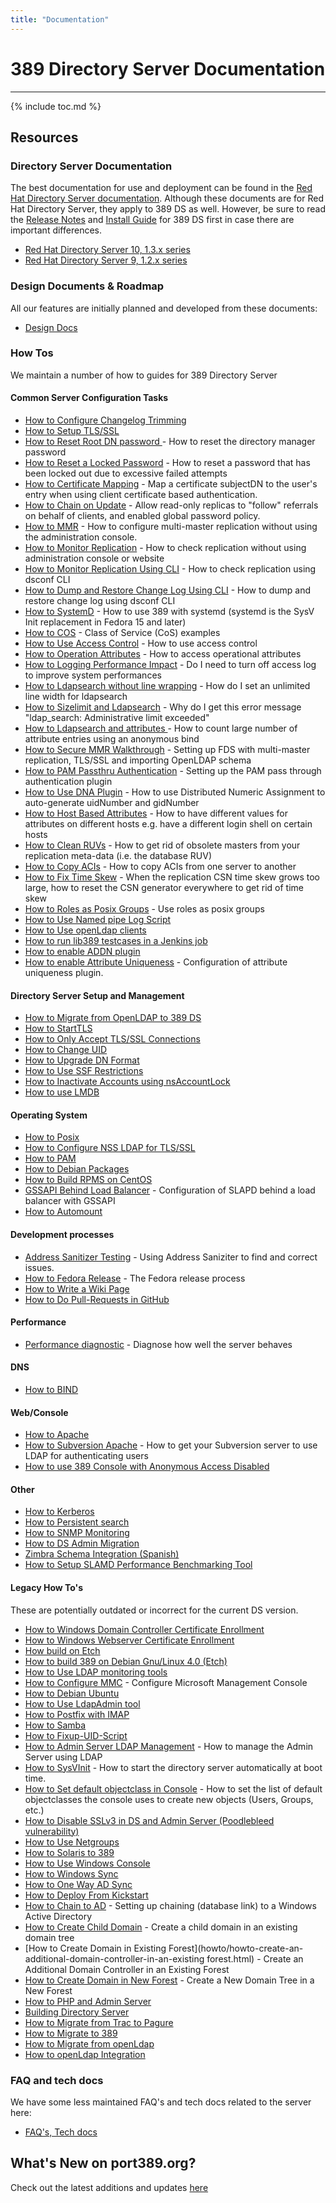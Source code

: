 ```yaml
---
title: "Documentation"
---
```


# 389 Directory Server Documentation
------------------------------------

{% include toc.md %}

## Resources

### Directory Server Documentation

The best documentation for use and deployment can be found in the [Red Hat Directory Server documentation](https://access.redhat.com/site/documentation/Red_Hat_Directory_Server/). Although these documents are for Red Hat Directory Server, they apply to 389 DS as well. However, be sure to read the [Release Notes](releases/release-notes.html) and [Install Guide](legacy/install-guide.html) for 389 DS first in case there are important differences.

- [Red Hat Directory Server 10, 1.3.x series](https://access.redhat.com/documentation/en/red-hat-directory-server/?version=10)
- [Red Hat Directory Server 9, 1.2.x series](https://access.redhat.com/documentation/en/red-hat-directory-server/?version=9)

### Design Documents & Roadmap

All our features are initially planned and developed from these documents:

- [Design Docs](design/design.html)

### How Tos

We maintain a number of how to guides for 389 Directory Server

#### Common Server Configuration Tasks

-   [How to Configure Changelog Trimming](FAQ/changelog-trimming.html)
-   [How to Setup TLS/SSL](howto/howto-ssl.html)
-   [How to Reset Root DN password ](howto/howto-resetdirmgrpassword.html) - How to reset the directory manager password
-   [How to Reset a Locked Password](howto/howto-passwordreset.html) - How to reset a password that has been locked out due to excessive failed attempts
-   [How to Certificate Mapping](howto/howto-certmapping.html) - Map a certificate subjectDN to the user's entry when using client certificate based authentication.
-   [How to Chain on Update](howto/howto-chainonupdate.html) - Allow read-only replicas to "follow" referrals on behalf of clients, and enabled global password policy.
-   [How to MMR](howto/howto-multimasterreplication.html) - How to configure multi-master replication without using the administration console.
-   [How to Monitor Replication](howto/howto-replicationmonitoring.html) - How to check replication without using administration console or website
-   [How to Monitor Replication Using CLI](howto/howto-monitor-replication.html) - How to check replication using dsconf CLI
-   [How to Dump and Restore Change Log Using CLI](howto/howto-dump-restore-changelog.html) - How to dump and restore change log using dsconf CLI
-   [How to SystemD](howto/howto-systemd.html) - How to use 389 with systemd (systemd is the SysV Init replacement in Fedora 15 and later)
-   [How to COS](howto/howto-classofservice.html) - Class of Service (CoS) examples
-   [How to Use Access Control](howto/howto-accesscontrol.html) - How to use access control
-   [How to Operation Attributes](howto/howto-operationalattributes.html) - How to access operational attributes
-   [How to Logging Performance Impact](howto/howto-logsystemperf.html) - Do I need to turn off access log to improve system performances
-   [How to Ldapsearch without line wrapping](howto/howto-unlimitedwidthldapsearch.html) - How do I set an unlimited line width for ldapsearch
-   [How to Sizelimit and Ldapsearch](howto/howto-ldapsearchsizelimit.html) - Why do I get this error message "ldap\_search: Administrative limit exceeded"
-   [How to Ldapsearch and attributes ](howto/howto-ldapsearchmanyattr.html) - How to count large number of attribute entries using an anonymous bind
-   [How to Secure MMR Walkthrough](howto/howto-walkthroughmultimasterssl.html) - Setting up FDS with multi-master replication, TLS/SSL and importing OpenLDAP schema
-   [How to PAM Passthru Authentication](howto/howto-pam-pass-through.html) - Setting up the PAM pass through authentication plugin
-   [How to Use DNA Plugin](howto/howto-dna.html) - How to use Distributed Numeric Assignment to auto-generate uidNumber and gidNumber
-   [How to Host Based Attributes](howto/howto-hostbasedattributes.html) - How to have different values for attributes on different hosts e.g. have a different login shell on certain hosts
-   [How to Clean RUVs](howto/howto-cleanruv.html) - How to get rid of obsolete masters from your replication meta-data (i.e. the database RUV)
-   [How to Copy ACIs](howto/howto-copyacis.html) - How to copy ACIs from one server to another
-   [How to Fix Time Skew](howto/howto-fix-and-reset-time-skew.html) - When the replication CSN time skew grows too large, how to reset the CSN generator everywhere to get rid of time skew
-   [How to Roles as Posix Groups](howto/howto-rolesasgroupsrequirements.html) - Use roles as posix groups
-   [How to Use Named pipe Log Script](howto/howto-use-named-pipe-log-script.html)
-   [How to Use openLdap clients](howto/howto-use-openldap-clients-in-389.html)
-   [How to run lib389 testcases in a Jenkins job](howto/howto-run-lib389-jenkins.html)
-   [How to enable ADDN plugin](howto/howto-addn.html)
-   [How to enable Attribute Uniqueness](howto/howto-uid-uniqueness.html) - Configuration of attribute uniqueness plugin.

#### Directory Server Setup and Management

-   [How to Migrate from OpenLDAP to 389 DS](howto/howto-openldap-migration.html)
-   [How to StartTLS](howto/howto-starttls.html)
-   [How to Only Accept TLS/SSL Connections](howto/howto-listensslonly.html)
-   [How to Change UID](howto/howto-changeuid.html)
-   [How to Upgrade DN Format](howto/howto-upgrade-to-new-dn-format.html)
-   [How to Use SSF Restrictions](howto/howto-use-ssf-restrictions.html)
-   [How to Inactivate Accounts using nsAccountLock](howto/howto-account-inactivation.html)
-   [How to use LMDB](howto/howto-use-lmdb.html)

#### Operating System

-   [How to Posix](howto/howto-posix.html)
-   [How to Configure NSS LDAP for TLS/SSL ](howto/howto-ldapnsswithssl.html)
-   [How to PAM](howto/howto-pam.html)
-   [How to Debian Packages](howto/howto-debianpackages.html)
-   [How to Build RPMS on CentOS ](howto/howto-buildrpmsforcentos-rhel.html)
-   [GSSAPI Behind Load Balancer](howto/howto-loadbalance-gssapi.html) - Configuration of SLAPD behind a load balancer with GSSAPI
-   [How to Automount](howto/howto-automount.html)

#### Development processes

-   [Address Sanitizer Testing](howto/howto-addresssanitizer.html) - Using Address Saniziter to find and correct issues.
-   [How to Fedora Release](howto/howto-fedora-release-process.html) - The Fedora release process
-   [How to Write a Wiki Page](howto/howto-write-wiki-page.html)
-   [How to Do Pull-Requests in GitHub](howto/howto-do-pull-requests.html)

#### Performance

-   [Performance diagnostic](development/performance-diagnostic.html) - Diagnose how well the server behaves

#### DNS

-   [How to BIND](howto/howto-bind.html)


#### Web/Console

-   [How to Apache](howto/howto-apache.html)
-   [How to Subversion Apache](howto/howto-subversion-apache-ldap.html) - How to get your Subversion server to use LDAP for authenticating users
-   [How to use 389 Console with Anonymous Access Disabled](administration/console-login-and-anonymous-access.html)

#### Other

-   [How to Kerberos](howto/howto-kerberos.html)
-   [How to Persistent search](howto/howto-persistent-search.html)
-   [How to SNMP Monitoring](howto/howto-snmpmonitoring.html)
-   [How to DS Admin Migration](howto/howto-ds-admin-migration.html)
-   [Zimbra Schema Integration (Spanish)](http://wiki.fedora-ve.org/WilmerJaramillo/ZimbraSchema)
-   [How to Setup SLAMD Performance Benchmarking Tool](howto/howto-setup-slamd.html)

#### Legacy How To's

These are potentially outdated or incorrect for the current DS version.

-   [How to Windows Domain Controller Certificate Enrollment](howto/howto-windows-domain-controller-certificate-enrollment.html)
-   [How to Windows Webserver Certificate Enrollment](howto/howto-windows-webserver-certificate-enrollment.html)
-   [How build on Etch](howto/howto-buildonetch.html)
-   [How to build 389 on Debian Gnu/Linux 4.0 (Etch) ](howto/howto-gentoodsbuildinstallation.html)
-   [How to Use LDAP monitoring tools](howto/howto-cn-equals-monitor-ldap-monitoring.html)
-   [How to Configure MMC](howto/howto-configure-mmc.html) - Configure Microsoft Management Console
-   [How to Debian Ubuntu](howto/howto-debianubuntu.html)
-   [How to Use LdapAdmin tool ](howto/howto-ldapadmin.html)
-   [How to Postfix with IMAP](howto/howto-postfix-imap.html)
-   [How to Samba](howto/howto-samba.html)
-   [How to Fixup-UID-Script](howto/howto-uidfixup.html)
-   [How to Admin Server LDAP Management](howto/howto-adminserverldapmgmt.html) - How to manage the Admin Server using LDAP
-   [How to SysVInit](howto/howto-sysvinit.html) - How to start the directory server automatically at boot time.
-   [How to Set default objectclass in Console](howto/howto-default-console-object-objectclass.html) - How to set the list of default objectclasses the console uses to create new objects (Users, Groups, etc.)
-   [How to Disable SSLv3 in DS and Admin Server (Poodlebleed vulnerability)](howto/howto-disable-sslv3.html)
-   [How to Use Netgroups](howto/howto-netgroups.html)
-   [How to Solaris to 389](howto/howto-solarisclient.html)
-   [How to Use Windows Console](howto/howto-windowsconsole.html)
-   [How to Windows Sync](howto/howto-windowssync.html)
-   [How to One Way AD Sync](howto/howto-one-way-active-directory-sync.html)
-   [How to Deploy From Kickstart](howto/howto-deployfromkickstart.html)
-   [How to Chain to AD](howto/howto-chaintoad.html) - Setting up chaining (database link) to a Windows Active Directory
-   [How to Create Child Domain](howto/howto-create-a-child-domain-in-an-existing-domain-tree.html) - Create a child domain in an existing domain tree
-   [How to Create Domain in Existing Forest](howto/howto-create-an-additional-domain-controller-in-an-existing forest.html) - Create an Additional Domain Controller in an Existing Forest
-   [How to Create Domain in New Forest](howto/howto-create-a-new-domain-tree-in-a-new-forest.html) - Create a New Domain Tree in a New Forest
-   [How to PHP and Admin Server](howto/howto-phpldapadmin.html)
-   [Building Directory Server](development/legacy-building.html)
-   [How to Migrate from Trac to Pagure](howto/howto-migrate-to-pagure.html)
-   [How to Migrate to 389](howto/howto-migratetoldap.html)
-   [How to Migrate from openLdap](howto/howto-openldapmigration.html)
-   [How to openLdap Integration](howto/howto-openldapintegration.html)

### FAQ and tech docs

We have some less maintained FAQ's and tech docs related to the server here:

- [FAQ's, Tech docs](tech-docs.html)

## What's New on port389.org?

Check out the latest additions and updates [here](../../whats_new.html)
